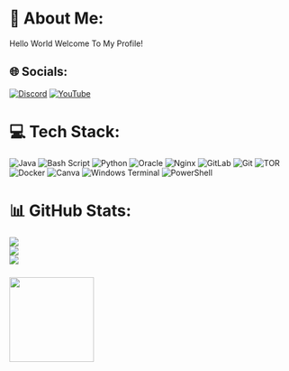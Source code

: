 # 💫 About Me:
Hello World Welcome To My Profile!


## 🌐 Socials:
[![Discord](https://img.shields.io/badge/Discord-%237289DA.svg?logo=discord&logoColor=white)](https://discord.gg/discordapp.com/users/980749447568969818) [![YouTube](https://img.shields.io/badge/YouTube-%23FF0000.svg?logo=YouTube&logoColor=white)](https://youtube.com/@https://www.youtube.com/@CartelTech) 

# 💻 Tech Stack:
![Java](https://img.shields.io/badge/java-%23ED8B00.svg?style=for-the-badge&logo=openjdk&logoColor=white) ![Bash Script](https://img.shields.io/badge/bash_script-%23121011.svg?style=for-the-badge&logo=gnu-bash&logoColor=white) ![Python](https://img.shields.io/badge/python-3670A0?style=for-the-badge&logo=python&logoColor=ffdd54) ![Oracle](https://img.shields.io/badge/Oracle-F80000?style=for-the-badge&logo=oracle&logoColor=white) ![Nginx](https://img.shields.io/badge/nginx-%23009639.svg?style=for-the-badge&logo=nginx&logoColor=white) ![GitLab](https://img.shields.io/badge/gitlab-%23181717.svg?style=for-the-badge&logo=gitlab&logoColor=white) ![Git](https://img.shields.io/badge/git-%23F05033.svg?style=for-the-badge&logo=git&logoColor=white) ![TOR](https://img.shields.io/badge/tor-%237E4798.svg?style=for-the-badge&logo=tor-project&logoColor=white) ![Docker](https://img.shields.io/badge/docker-%230db7ed.svg?style=for-the-badge&logo=docker&logoColor=white) ![Canva](https://img.shields.io/badge/Canva-%2300C4CC.svg?style=for-the-badge&logo=Canva&logoColor=white) ![Windows Terminal](https://img.shields.io/badge/Windows%20Terminal-%234D4D4D.svg?style=for-the-badge&logo=windows-terminal&logoColor=white) ![PowerShell](https://img.shields.io/badge/PowerShell-%235391FE.svg?style=for-the-badge&logo=powershell&logoColor=white)
# 📊 GitHub Stats:

![](https://github-readme-stats.vercel.app/api?username=Nirbhay4996&theme=nord&hide_border=false&include_all_commits=false&count_private=false)<br/>
![](https://github-readme-streak-stats.herokuapp.com/?user=Nirbhay4996&theme=nord&hide_border=false)<br/>
![](https://github-readme-stats.vercel.app/api/top-langs/?username=Nirbhay4996&theme=nord&hide_border=false&include_all_commits=false&count_private=false&layout=compact)
###

<img align="left" height="150" src="https://i.pinimg.com/originals/c4/96/84/c49684714b47e7985f69c318a49dcc6b.gif"  />

###
